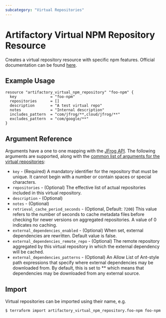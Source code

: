 ```yaml
---
subcategory: "Virtual Repositories"
---
```

# Artifactory Virtual NPM Repository Resource

Creates a virtual repository resource with specific npm features.
Official documentation can be found [here](https://www.jfrog.com/confluence/display/JFROG/npm+Registry#npmRegistry-VirtualnpmRegistry).

## Example Usage

```hcl
resource "artifactory_virtual_npm_repository" "foo-npm" {
  key               = "foo-npm"
  repositories      = []
  description       = "A test virtual repo"
  notes             = "Internal description"
  includes_pattern  = "com/jfrog/**,cloud/jfrog/**"
  excludes_pattern  = "com/google/**"
}
```

## Argument Reference

Arguments have a one to one mapping with the [JFrog API](https://www.jfrog.com/confluence/display/RTF/Repository+Configuration+JSON). 
The following arguments are supported, along with the [common list of arguments for the virtual repositories](virtual.md):

* `key` - (Required) A mandatory identifier for the repository that must be unique. It cannot begin with a number or
  contain spaces or special characters.
* `repositories` - (Optional) The effective list of actual repositories included in this virtual repository.
* `description` - (Optional)
* `notes` - (Optional)
* `retrieval_cache_period_seconds` - (Optional, Default: `7200`) This value refers to the number of seconds to cache metadata files before checking for newer versions on aggregated repositories. A value of 0 indicates no caching.
* `external_dependencies_enabled` - (Optional) When set, external dependencies are rewritten. Default value is false.
* `external_dependencies_remote_repo` - (Optional) The remote repository aggregated by this virtual repository in which the external dependency will be cached.
* `external_dependencies_patterns` - (Optional) An Allow List of Ant-style path expressions that specify where external dependencies may be downloaded from. By default, this is set to ** which means that dependencies may be downloaded from any external source.

## Import

Virtual repositories can be imported using their name, e.g.

```
$ terraform import artifactory_virtual_npm_repository.foo-npm foo-npm
```
